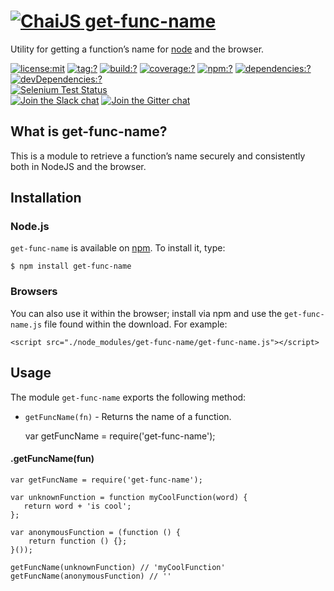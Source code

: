 [![ChaiJS](http://chaijs.com/img/chai-logo.png) get-func-name](http://chaijs.com "Chai Documentation")
======================================================================================================

Utility for getting a function’s name for [node](http://nodejs.org) and the browser.

[![license:mit](https://img.shields.io/badge/license-mit-green.svg?style=flat-square)](./LICENSE) [![tag:?](https://img.shields.io/github/tag/chaijs/get-func-name.svg?style=flat-square)](https://github.com/chaijs/get-func-name/releases) [![build:?](https://img.shields.io/travis/chaijs/get-func-name/master.svg?style=flat-square)](https://travis-ci.org/chaijs/get-func-name) [![coverage:?](https://img.shields.io/coveralls/chaijs/get-func-name/master.svg?style=flat-square)](https://coveralls.io/r/chaijs/get-func-name) [![npm:?](https://img.shields.io/npm/v/get-func-name.svg?style=flat-square)](https://www.npmjs.com/packages/get-func-name) [![dependencies:?](https://img.shields.io/npm/dm/get-func-name.svg?style=flat-square)](https://www.npmjs.com/packages/get-func-name) [![devDependencies:?](https://img.shields.io/david/chaijs/get-func-name.svg?style=flat-square)]()  
[![Selenium Test Status](https://saucelabs.com/browser-matrix/chaijs-get-func-name.svg)](https://saucelabs.com/u/chaijs-get-func-name)  
[![Join the Slack chat](https://img.shields.io/badge/slack-join%20chat-E2206F.svg?style=flat-square)](https://chai-slack.herokuapp.com/) [![Join the Gitter chat](https://img.shields.io/badge/gitter-join%20chat-D0104D.svg?style=flat-square)](https://gitter.im/chaijs/chai)

What is get-func-name?
----------------------

This is a module to retrieve a function’s name securely and consistently both in NodeJS and the browser.

Installation
------------

### Node.js

`get-func-name` is available on [npm](http://npmjs.org). To install it, type:

    $ npm install get-func-name

### Browsers

You can also use it within the browser; install via npm and use the `get-func-name.js` file found within the download. For example:

    <script src="./node_modules/get-func-name/get-func-name.js"></script>

Usage
-----

The module `get-func-name` exports the following method:

-   `getFuncName(fn)` - Returns the name of a function.

    var getFuncName = require('get-func-name');

#### .getFuncName(fun)

    var getFuncName = require('get-func-name');

    var unknownFunction = function myCoolFunction(word) {
       return word + 'is cool'; 
    };

    var anonymousFunction = (function () {
        return function () {};
    }());

    getFuncName(unknownFunction) // 'myCoolFunction'
    getFuncName(anonymousFunction) // ''

